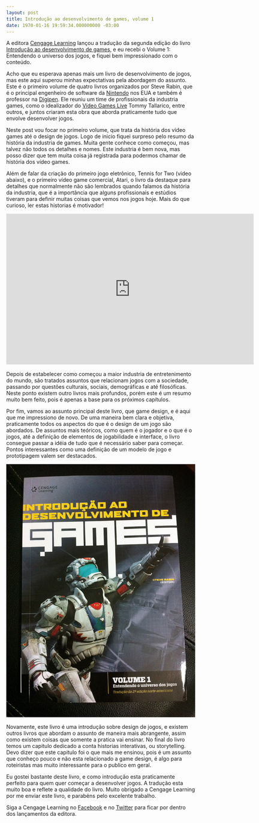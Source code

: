 ```yaml
---
layout: post
title: Introdução ao desenvolvimento de games, volume 1
date: 1970-01-16 19:59:34.000000000 -03:00
---
```


A editora [Cengage Learning](http://www.cengage.com.br/ "Cengage") lançou a tradução da segunda edição do livro [Introdução ao desenvolvimento de games](http://www.cengage.com.br/ls/introducao-ao-desenvolvimento-de-games-traducao-da-2a-edicao-norte-americana/ "Livro"), e eu recebi o Volume 1: Entendendo o universo dos jogos, e fiquei bem impressionado com o conteúdo.

Acho que eu esperava apenas mais um livro de desenvolvimento de jogos, mas este aqui superou minhas expectativas pela abordagem do assunto. Este é o primeiro volume de quatro livros organizados por Steve Rabin, que é o principal engenheiro de software da [Nintendo](http://www.nintendo.com/?country=US&lang=en "Nintendo") nos EUA e também é professor na [Digipen](https://www.digipen.edu/ "Digipen"). Ele reuniu um time de profissionais da industria games, como o idealizador do [Vídeo Games Live](http://www.videogameslive.com/ "VGL") Tommy Tallarico, entre outros, e juntos criaram esta obra que aborda praticamente tudo que envolve desenvolver jogos.

Neste post vou focar no primeiro volume, que trata da história dos vídeo games até o design de jogos. Logo de inicio fiquei surpreso pelo resumo da história da industria de games. Muita gente conhece como começou, mas talvez não todos os detalhes e nomes. Este industria é bem nova, mas posso dizer que tem muita coisa já registrada para podermos chamar de história dos vídeo games.

Além de falar da criação do primeiro jogo eletrônico, Tennis for Two (video abaixo), e o primeiro vídeo game comercial, Atari, o livro da destaque para detalhes que normalmente não são lembrados quando falamos da história da industria, que é a importância que alguns profissionais e estúdios tiveram para definir muitas coisas que vemos nos jogos hoje. Mais do que curioso, ler estas historias é motivador!

<span class="embed-youtube" style="text-align:center; display: block;"><iframe allowfullscreen="true" class="youtube-player" frameborder="0" height="402" src="http://www.youtube.com/embed/6PG2mdU_i8k?version=3&rel=1&fs=1&autohide=2&showsearch=0&showinfo=1&iv_load_policy=1&wmode=transparent" type="text/html" width="660"></iframe></span>

Depois de estabelecer como começou a maior industria de entretenimento do mundo, são tratados assuntos que relacionam jogos com a sociedade, passando por questões culturais, sociais, demográficas e até filosóficas. Neste ponto existem outro livros mais profundos, porém este é um resumo muito bem feito, pois é apenas a base para os próximos capítulos.

Por fim, vamos ao assunto principal deste livro, que game design, e é aqui que me impressiono de novo. De uma maneira bem clara e objetiva, praticamente todos os aspectos do que é o design de um jogo são abordados. De assuntos mais teóricos, como quem é o jogador e o que é o jogos, até a definição de elementos de jogabilidade e interface, o livro consegue passar a idéia de tudo que é necessário saber para começar. Pontos interessantes como uma definição de um modelo de jogo e prototipagem valem ser destacados.

![](../content/images/2013/09/livro-gamedev.jpg "Introdução ao desenvolvimento de games")

Novamente, este livro é uma introdução sobre design de jogos, e existem outros livros que abordam o assunto de maneira mais abrangente, assim como existem coisas que somente a pratica vai ensinar. No final do livro temos um capitulo dedicado a conta historias interativas, ou storytelling. Devo dizer que este capitulo foi o que mais me ensinou, pois é um assunto que conheço pouco e não esta relacionado a game design, é algo para roteiristas mas muito interessante para o publico em geral.

Eu gostei bastante deste livro, e como introdução esta praticamente perfeito para quem quer começar a desenvolver jogos. A tradução esta muito boa e reflete a qualidade do livro. Muito obrigado a Cengage Learning por me enviar este livro, e parabéns pelo excelente trabalho.

Siga a Cengage Learning no [Facebook](https://www.facebook.com/cengagebrasil "Facebook") e no [Twitter](https://twitter.com/cengagebrasil "Twitter") para ficar por dentro dos lançamentos da editora.


